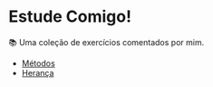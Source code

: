 # Estude Comigo!
📚 Uma coleção de exercícios comentados por mim.

- [Métodos](https://github.com/gaabrieloliver/estude-comigo/tree/main/capgemini/logica3/exerciciosPoo/Personagem#m%C3%A9todos) 
- [Herança](https://github.com/gaabrieloliver/estude-comigo/tree/main/capgemini/logica3/exerciciosJavaBasic/Sistema_Folha_Pagamentos#heran%C3%A7a)